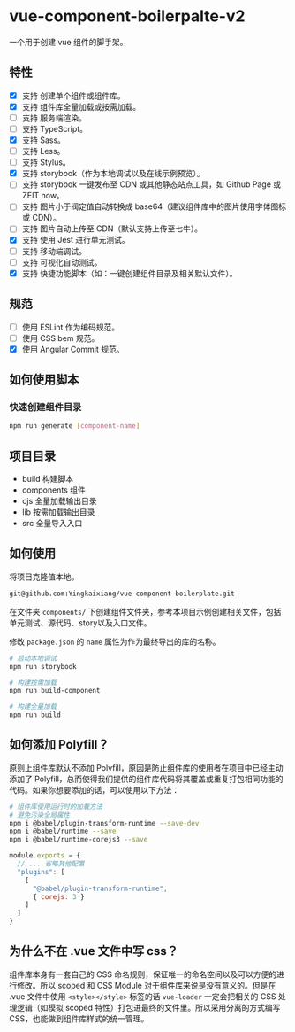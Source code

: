 # vue-component-boilerpalte-v2

一个用于创建 vue 组件的脚手架。

## 特性

- [x] 支持 创建单个组件或组件库。
- [x] 支持 组件库全量加载或按需加载。
- [ ] 支持 服务端渲染。
- [ ] 支持 TypeScript。
- [x] 支持 Sass。
- [ ] 支持 Less。
- [ ] 支持 Stylus。
- [x] 支持 storybook（作为本地调试以及在线示例预览）。
- [ ] 支持 storybook 一键发布至 CDN 或其他静态站点工具，如 Github Page 或 ZEIT now。
- [ ] 支持 图片小于阀定值自动转换成 base64（建议组件库中的图片使用字体图标或 CDN）。
- [ ] 支持 图片自动上传至 CDN（默认支持上传至七牛）。
- [x] 支持 使用 Jest 进行单元测试。
- [ ] 支持 移动端调试。
- [ ] 支持 可视化自动测试。
- [x] 支持 快捷功能脚本（如：一键创建组件目录及相关默认文件）。 

## 规范

- [ ] 使用 ESLint 作为编码规范。
- [ ] 使用 CSS bem 规范。
- [x] 使用 Angular Commit 规范。

## 如何使用脚本

### 快速创建组件目录

```bash
npm run generate [component-name]
```

## 项目目录

- build 构建脚本
- components 组件
- cjs 全量加载输出目录
- lib 按需加载输出目录
- src 全量导入入口
  
## 如何使用

将项目克隆值本地。

```bash
git@github.com:Yingkaixiang/vue-component-boilerplate.git
```

在文件夹 `components/` 下创建组件文件夹，参考本项目示例创建相关文件，包括单元测试、源代码、story以及入口文件。

修改 `package.json` 的 `name` 属性为作为最终导出的库的名称。

```bash
# 启动本地调试
npm run storybook

# 构建按需加载
npm run build-component

# 构建全量加载
npm run build
```

## 如何添加 Polyfill？

原则上组件库默认不添加 Polyfill，原因是防止组件库的使用者在项目中已经主动添加了 Polyfill，总而使得我们提供的组件库代码将其覆盖或重复打包相同功能的代码。如果你想要添加的话，可以使用以下方法：

```bash
# 组件库使用运行时的加载方法
# 避免污染全局属性
npm i @babel/plugin-transform-runtime --save-dev
npm i @babel/runtime --save
npm i @babel/runtime-corejs3 --save
```

```js
module.exports = {
  // ... 省略其他配置
  "plugins": [
    [
      "@babel/plugin-transform-runtime",
      { corejs: 3 }
    ]
  ]
}
```

## 为什么不在 .vue 文件中写 css？

组件库本身有一套自己的 CSS 命名规则，保证唯一的命名空间以及可以方便的进行修改。所以 scoped 和 CSS Module 对于组件库来说是没有意义的。但是在 .vue 文件中使用 `<style></style>` 标签的话 `vue-loader` 一定会把相关的 CSS 处理逻辑（如模拟 scoped 特性）打包进最终的文件里。所以采用分离的方式编写 CSS，也能做到组件库样式的统一管理。